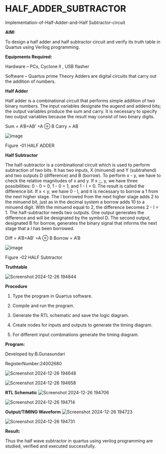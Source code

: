 # HALF_ADDER_SUBTRACTOR

Implementation-of-Half-Adder-and-Half Subtractor-circuit

**AIM:**

To design a half adder and half subtractor circuit and verify its truth table in Quartus using Verilog programming.

**Equipments Required:**

Hardware – PCs, Cyclone II , USB flasher 

Software – Quartus prime Theory Adders are digital circuits that carry out the addition of numbers.

**Half Adder**

Half adder is a combinational circuit that performs simple addition of two binary numbers. The input variables designate the augend and addend bits; the output variables produce the sum and carry. It is necessary to specify two output variables because the result may consist of two binary digits.

Sum = A’B+AB’ =A ⊕ B Carry = AB

![image](https://github.com/naavaneetha/HALF_ADDER_SUBTRACTOR/assets/154305477/bd4a0b2c-cdbc-4184-ab08-81578f121e1f)

Figure -01 HALF ADDER

**Half Subtractor**

The half-subtractor is a combinational circuit which is used to perform subtraction of two bits. It has two inputs, X (minuend) and Y (subtrahend) and two outputs D (difference) and B (borrow). To perform x - y, we have to check the relative magnitudes of x and y. If x ;;, y, we have three possibilities: 0 - 0 = 0, 1 - 0 = 1, and 1 - I = 0. The result is called the difference bit. If x < y, we have 0 - I, and it is necessary to borrow a 1 from the next higher stage. The I borrowed from the next higher stage adds 2 to the minuend bit, just as in the decimal system a borrow adds 10 to a minuend digit. With the minuend equal to 2, the difference becomes 2 - I = 1. The half-subtractor needs two outputs. One output generates the difference and will be designated by the symbol D. The second output, designated B for borrow, generates the binary signal that informs the next stage that a I has been borrowed. 

Diff = A’B+AB’ =A ⊕ B
Borrow = A’B

 ![image](https://github.com/naavaneetha/HALF_ADDER_SUBTRACTOR/assets/154305477/d76b099c-513f-4e7c-843a-e2fd028a531a)

Figure -02 HALF Subtractor

**Truthtable**


![Screenshot 2024-12-26 194844](https://github.com/user-attachments/assets/495d5e36-7d84-4f96-9842-c3d242dfd53b)


**Procedure**

1.	Type the program in Quartus software.

2.	Compile and run the program.

3.	Generate the RTL schematic and save the logic diagram.

4.	Create nodes for inputs and outputs to generate the timing diagram.

5.	For different input combinations generate the timing diagram.


**Program:**

Developed by:B.Gunasundari

RegisterNumber:24002680

![Screenshot 2024-12-26 194648](https://github.com/user-attachments/assets/32e372be-b126-4b30-80d9-82fd77a8aa3f)


![Screenshot 2024-12-26 194658](https://github.com/user-attachments/assets/46187589-a172-4d0b-a814-6bdf5507fc30)


**RTL Schematic**
![Screenshot 2024-12-26 194706](https://github.com/user-attachments/assets/1a1cda07-d5ac-4d24-94af-2df61964b64a)

![Screenshot 2024-12-26 194714](https://github.com/user-attachments/assets/df2f84c7-10b9-4e4f-a07a-cbc1a4b13aa6)



**Output/TIMING Waveform**
![Screenshot 2024-12-26 194723](https://github.com/user-attachments/assets/9832d604-dd9e-4364-b424-74eafec07dce)


![Screenshot 2024-12-26 194731](https://github.com/user-attachments/assets/7c8b1403-f085-43a8-9151-366f59ff9557)


**Result:**

Thus the half wave subtractor in quartus using verilog programming are studied, verified and executed successfully.
